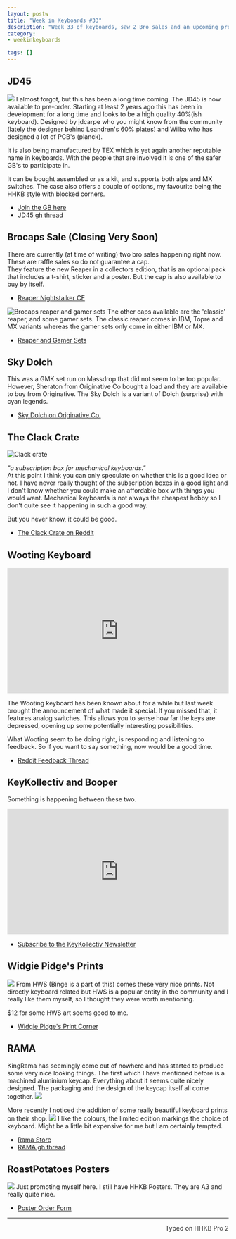```yaml
---
layout: postw
title: "Week in Keyboards #33"
description: "Week 33 of keyboards, saw 2 Bro sales and an upcoming project from booper and keykollectiv. The Wooting keyboard has also become less mysterious."
category: 
- weekinkeyboards

tags: []
---
```


## JD45
![](https://i.imgur.com/FwNaBhC.jpg)
I almost forgot, but this has been a long time coming. The JD45 is now available to pre-order. Starting at least 2 years ago this has been in development for a long time and looks to be a high quality 40%(ish keyboard). Designed by jdcarpe who you might know from the community (lately the designer behind Leandren's 60% plates) and Wilba who has designed a lot of PCB's (planck).  

It is also being manufactured by TEX which is yet again another reputable name in keyboards. With the people that are involved it is one of the safer GB's to participate in.

It can be bought assembled or as a kit, and supports both alps and MX switches. The case also offers a couple of options, my favourite being the HHKB style with blocked corners.

* [Join the GB here](https://jd45.carpekeyboards.com/)
* [JD45 gh thread](https://geekhack.org/index.php?topic=62641.0)

## Brocaps Sale (Closing Very Soon)
There are currently (at time of writing) two bro sales happening right now. These are raffle sales so do not guarantee a cap.  
They feature the new Reaper in a collectors edition, that is an optional pack that includes a t-shirt, sticker and a poster. But the cap is also available to buy by itself.

* [Reaper Nightstalker CE](https://ctrlalt.io/invasion/buy)

![Brocaps reaper and gamer sets](https://i.imgur.com/ADgM31j.jpg)
The other caps available are the 'classic' reaper, and some gamer sets. The classic reaper comes in IBM, Topre and MX variants whereas the gamer sets only come in either IBM or MX.

* [Reaper and Gamer Sets](https://ctrlalt.io/reapersngamers)

## Sky Dolch
This was a GMK set run on Massdrop that did not seem to be too popular. However, Sheraton from Originative Co bought a load and they are available to buy from Originative. The Sky Dolch is a variant of Dolch (surprise) with cyan legends.

* [Sky Dolch on Originative Co.](https://www.originativeco.com/products/sky-dolch?variant=11176278725)

## The Clack Crate
![Clack crate](https://i.imgur.com/MpKFQ3i.jpg)

*"a subscription box for mechanical keyboards."*  
At this point I think you can only speculate on whether this is a good idea or not. I have never really thought of the subscription boxes in a good light and I don't know whether you could make an affordable box with things you would want. Mechanical keyboards is not always the cheapest hobby so I don't quite see it happening in such a good way.

But you never know, it could be good.

* [The Clack Crate on Reddit](https://redd.it/473djl)

## Wooting Keyboard

<style>.embed-container { position: relative; padding-bottom: 56.25%; height: 0; overflow: hidden; max-width: 100%; } .embed-container iframe, .embed-container object, .embed-container embed { position: absolute; top: 0; left: 0; width: 100%; height: 100%; }</style><div class='embed-container'><iframe src='https://www.youtube.com/embed//4DHcEW389Gc' frameborder='0' allowfullscreen></iframe></div>

The Wooting keyboard has been known about for a while but last week brought the announcement of what made it special. If you missed that, it features analog switches. This allows you to sense how far the keys are depressed, opening up some potentially interesting possibilities.  

What Wooting seem to be doing right, is responding and listening to feedback. So if you want to say something, now would be a good time.

* [Reddit Feedback Thread](https://redd.it/46ecef)


## KeyKollectiv and Booper
Something is happening between these two.

<style>.embed-container { position: relative; padding-bottom: 56.25%; height: 0; overflow: hidden; max-width: 100%; } .embed-container iframe, .embed-container object, .embed-container embed { position: absolute; top: 0; left: 0; width: 100%; height: 100%; }</style><div class='embed-container'><iframe src='https://www.youtube.com/embed//lHkavOnmHPA' frameborder='0' allowfullscreen></iframe></div>

* [Subscribe to the KeyKollectiv Newsletter](https://keykollectiv.us10.list-manage.com/subscribe?u=c22517f61875249802efa927f&id=37e5e792f7)

## Widgie Pidge's Prints
![](https://i.imgur.com/KQAYJVP.jpg)
From HWS (Binge is a part of this) comes these very nice prints. Not directly keyboard related but HWS is a popular entity in the community and I really like them myself, so I thought they were worth mentioning. 

$12 for some HWS art seems good to me.

* [Widgie Pidge's Print Corner ](https://geekhack.org/index.php?topic=79424)

## RAMA
KingRama has seemingly come out of nowhere and has started to produce some very nice looking things.
The first which I have mentioned before is a machined aluminium keycap. Everything about it seems quite nicely designed. The packaging and the design of the keycap itself all come together.
![](https://i.imgur.com/S7aD8S0.png)  

More recently I noticed the addition of some really beautiful keyboard prints on their shop.
![](https://i.imgur.com/qdQEDBr.jpg)
I like the colours, the limited edition markings the choice of keyboard. Might be a little bit expensive for me but I am certainly tempted.

* [Rama Store](https://rama.works/store/)
* [RAMA gh thread](https://geekhack.org/index.php?topic=78796.0)

## RoastPotatoes Posters
![](https://i.imgur.com/GAvlAF2.png)
Just promoting myself here. I still have HHKB Posters. They are A3 and really quite nice.

* [Poster Order Form](https://docs.google.com/forms/d/1qnBoFbkBhJ5soaexC_V68Oaik4lIYRGcRTBDs1c2qAE/viewform)

---------------------------------

<p style="text-align: right" title="Equipped with Hasu's alternative controller">Typed on <font color="#373737">HHKB Pro 2</font></p>
